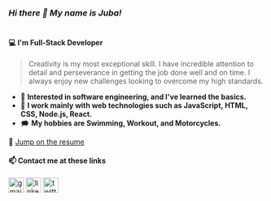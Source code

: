 ### *Hi there 👋 My name is Juba!*
#
#### 💻 **I'm Full-Stack Developer**

> Creativity is my most exceptional skill. I have incredible attention to detail and perseverance in getting the job done well and on time. I always enjoy new challenges looking to overcome my high standards.

- 🔭 **Interested in software engineering, and I've learned the basics.**
- 🧠 **I work mainly with web technologies such as JavaScript, HTML, CSS, Node.js, React.**
- 🗯️ **My hobbies are Swimming, Workout, and Motorcycles.**


📄 [Jump on the resume](https://github.com/juba97/Resume)

#### 📫 Contact me at these links
[<img src='https://upload.wikimedia.org/wikipedia/commons/thumb/7/7e/Gmail_icon_%282020%29.svg/512px-Gmail_icon_%282020%29.svg.png' alt='gmail' height='30'>](mailto:jubikokoguashvili97@gmail.com) [<img src='https://icons.veryicon.com/png/Internet%20%26%20Web/Simple%201/linkedin.png' alt='linkedin' height='30'>](https://www.linkedin.com/in/juba-koguashvili-0a2108a8/)  [<img src='https://seeklogo.com/images/T/twitter-logo-A84FE9258E-seeklogo.com.png' alt='twitter' height='30'>](https://twitter.com/jubakoguashvili)
